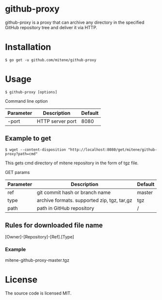 # github-proxy

github-proxy is a proxy that can archive any directory in the specified GitHub repository tree and deliver it via HTTP.

# Installation


```
$ go get -u github.com/mitene/github-proxy
```

# Usage

```
$ github-proxy [options]
```
Command line option

| Parameter | Description | Default |
|-----------|---------------------------------------------|---------|
| -port | HTTP server port | 8080 |


## Example to get

```
$ wget --content-disposition "http://localhost:8080/get/mitene/github-proxy?path=cmd"
```
This gets cmd directory of mitene repository in the form of tgz file.

GET params

| Parameter | Description | Default |
|-----------|---------------------------------------------|---------|
| ref | git commit hash or branch name | master |
| type | archive formats. supported zip, tgz, tar,gz | tgz |
| path | path in GitHub repository | / |

## Rules for downloaded file name

[Owner]-[Repository]-[Ref].[Type]

### Example

mitene-github-proxy-master.tgz

# License

The source code is licensed MIT.
